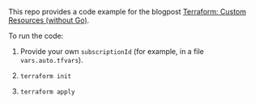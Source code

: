 This repo provides a code example for the blogpost
[Terraform: Custom Resources (without Go)](https://teletype.in/@egorshulga/terraform-custom-resource).

To run the code:

1. Provide your own `subscriptionId` (for example, in a file `vars.auto.tfvars`).

2. `terraform init`

3. `terraform apply`
